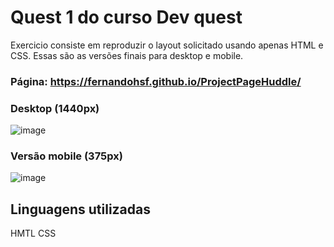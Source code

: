 # Quest 1 do curso Dev quest
Exercicio consiste em reproduzir o layout solicitado usando apenas HTML e CSS. Essas são as versões finais para desktop e mobile.<br/> 
### Página: https://fernandohsf.github.io/ProjectPageHuddle/
### Desktop (1440px)
![image](https://user-images.githubusercontent.com/17659168/219399827-56f98631-96c8-4b31-b44e-fa6ff8e0b781.png)
### Versão mobile (375px)
![image](https://user-images.githubusercontent.com/17659168/219414704-73683d61-1f5d-4f9f-b8c8-6df1b0dc2c8b.png)
## Linguagens utilizadas
HMTL
CSS


